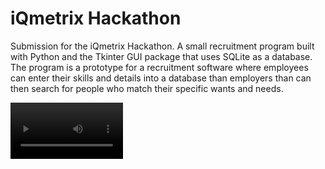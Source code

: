# iQmetrix Hackathon
 Submission for the iQmetrix Hackathon. A small recruitment program built with Python and the Tkinter GUI package that uses SQLite as a database. The program is a prototype for a recruitment software where employees can enter their skills and details into a database than employers than can then search for people who match their specific wants and needs. 
 
<video src='https://www.youtube.com/watch?v=KMGwUfQKd7w' width=180/>
